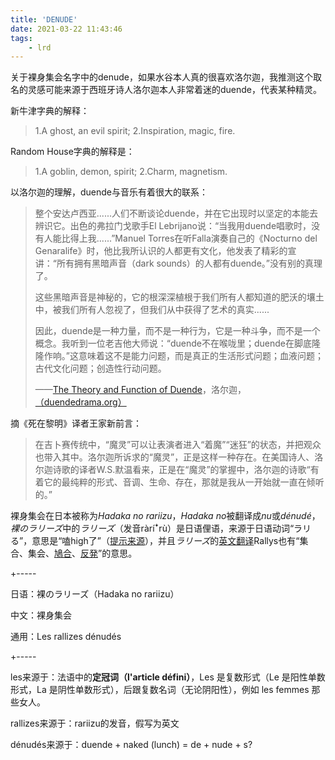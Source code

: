 ```yaml
---
title: 'DENUDE'
date: 2021-03-22 11:43:46
tags:
    - lrd
---
```


关于裸身集会名字中的denude，如果水谷本人真的很喜欢洛尔迦，我推测这个取名的灵感可能来源于西班牙诗人洛尔迦本人非常着迷的duende，代表某种精灵。

新牛津字典的解释：

> 1.A ghost, an evil spirit; 2.Inspiration, magic, fire.  

Random House字典的解释是：
> 1.A goblin, demon, spirit; 2.Charm, magnetism.

以洛尔迦的理解，duende与音乐有着很大的联系：

> 整个安达卢西亚......人们不断谈论duende，并在它出现时以坚定的本能去辨识它。出色的弗拉门戈歌手El Lebrijano说：“当我用duende唱歌时，没有人能比得上我......”Manuel Torres在听Falla演奏自己的《Nocturno del Genaralife》时，他比我所认识的人都更有文化，他发表了精彩的宣讲：“所有拥有黑暗声音（dark sounds）的人都有duende。”没有别的真理了。
>
> 这些黑暗声音是神秘的，它的根深深植根于我们所有人都知道的肥沃的壤土中，被我们所有人忽视了，但我们从中获得了艺术的真实......
>
> 因此，duende是一种力量，而不是一种行为，它是一种斗争，而不是一个概念。我听到一位老吉他大师说：“duende不在喉咙里；duende在脚底隆隆作响。”这意味着这不是能力问题，而是真正的生活形式问题；血液问题；古代文化问题；创造性行动问题。
>
> ——[The Theory and Function of Duende](https://www.poetryintranslation.com/PITBR/Spanish/LorcaDuende.php)，洛尔迦，[（duendedrama.org）](https://www.duendedrama.org/about-duende/)

摘《死在黎明》译者王家新前言：

> 在吉卜赛传统中，“魔灵”可以让表演者进入“着魔”“迷狂”的状态，并把观众也带入其中。洛尔迦所诉求的“魔灵”，正是这样一种存在。在美国诗人、洛尔迦诗歌的译者W.S.默温看来，正是在“魔灵”的掌握中，洛尔迦的诗歌“有着它的最纯粹的形式、音调、生命、存在，那就是我从一开始就一直在倾听的。”

裸身集会在日本被称为*Hadaka no rariizu*，*Hadaka no*被翻译成*nu*或*dénudé*，*裸のラリーズ*中的*ラリーズ*（发音ràríꜜrù）是日语俚语，来源于日语动词“ラリる”，意思是“嗑high了”（[提示来源](https://fleurmach.com/2016/03/27/les-rallizes-denudes/)），并且*ラリーズ*的[英文翻译](https://en.bab.la/dictionary/japanese-english/%E3%83%A9%E3%83%AA%E3%83%BC)Rallys也有“集合、集会、[鳩合](https://en.bab.la/dictionary/japanese-english/鳩合)、[反発](https://en.bab.la/dictionary/japanese-english/反発)”的意思。

+-----

日语：裸のラリーズ（Hadaka no rariizu）

中文：裸身集会

通用：Les rallizes dénudés

+-----

les来源于：法语中的**定冠词（l'article défini）**，Les 是复数形式（Le 是阳性单数形式，La 是阴性单数形式），后跟复数名词（无论阴阳性），例如 les femmes 那些女人。

rallizes来源于：rariizu的发音，假写为英文

dénudés来源于：duende + naked (lunch) = de + nude + s?